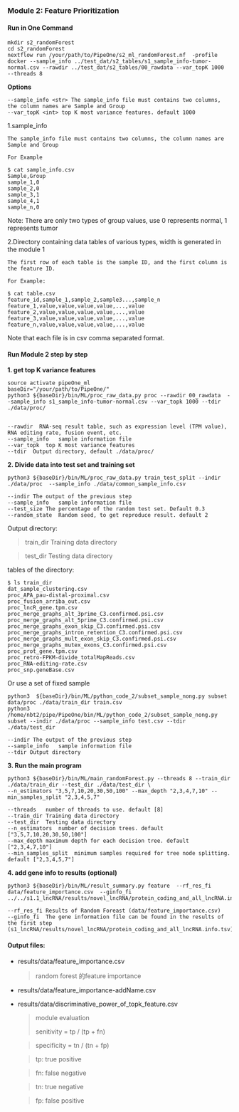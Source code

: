 
### __Module 2: Feature Prioritization__

#### Run in One Command
```
mkdir s2_randomForest
cd s2_randomForest
nextflow run /your/path/to/PipeOne/s2_ml_randomForest.nf  -profile docker --sample_info ../test_dat/s2_tables/s1_sample_info-tumor-normal.csv --rawdir ../test_dat/s2_tables/00_rawdata --var_topK 1000  --threads 8
```
__Options__

```
--sample_info <str> The sample_info file must contains two columns, the column names are Sample and Group
--var_topK <int> top K most variance features. default 1000

```

1.sample_info
   
    The sample_info file must contains two columns, the column names are Sample and Group

    For Example

```
$ cat sample_info.csv
Sample,Group
sample_1,0
sample_2,0
sample_3,1
sample_4,1
sample_n,0
```
Note: There are only two types of group values, use 0 represents normal, 1 represents tumor

2.Directory containing data tables of various types, width is generated in the module 1

    The first row of each table is the sample ID, and the first column is the feature ID.

    For Example:

```
$ cat table.csv
feature_id,sample_1,sample_2,sample3...,sample_n
feature_1,value,value,value,value,...,value
feature_2,value,value,value,value,...,value
feature_3,value,value,value,value,...,value
feature_n,value,value,value,value,...,value
```

Note that each file is in csv comma separated format.


#### Run Module 2  step by step

__1. get top K variance features__
  
```
source activate pipeOne_ml
baseDir="/your/path/to/PipeOne/"
python3 ${baseDir}/bin/ML/proc_raw_data.py proc --rawdir 00_rawdata  --sample_info s1_sample_info-tumor-normal.csv --var_topk 1000 --tdir ./data/proc/
    
```
    --rawdir  RNA-seq result table, such as expression level (TPM value), RNA editing rate, fusion event, etc.
    --sample_info   sample information file
    --var_topk  top K most variance features
    --tdir  Output directory, default ./data/proc/

__2. Divide data into test set and training set__

```
python3 ${baseDir}/bin/ML/proc_raw_data.py train_test_split --indir ./data/proc  --sample_info ./data/common_sample_info.csv
```
    --indir The output of the previous step
    --sample_info   sample information file
    --test_size The percentage of the random test set. Default 0.3
    --random_state  Random seed, to get reproduce result. default 2

Output directory:
>train_dir Training data directory

>test_dir  Testing data directory

tables of the directory:
```
$ ls train_dir
dat_sample_clustering.csv
proc_APA_pau-distal-proximal.csv
proc_fusion_arriba_out.csv
proc_lncR_gene.tpm.csv
proc_merge_graphs_alt_3prime_C3.confirmed.psi.csv
proc_merge_graphs_alt_5prime_C3.confirmed.psi.csv
proc_merge_graphs_exon_skip_C3.confirmed.psi.csv
proc_merge_graphs_intron_retention_C3.confirmed.psi.csv
proc_merge_graphs_mult_exon_skip_C3.confirmed.psi.csv
proc_merge_graphs_mutex_exons_C3.confirmed.psi.csv
proc_prot_gene.tpm.csv
proc_retro-FPKM-divide_totalMapReads.csv
proc_RNA-editing-rate.csv
proc_snp.geneBase.csv
```

Or use a set of fixed sample

```
python3  ${baseDir}/bin/ML/python_code_2/subset_sample_nong.py subset data/proc ./data/train_dir train.csv
python3 /home/nbt2/pipe/PipeOne/bin/ML/python_code_2/subset_sample_nong.py subset --indir ./data/proc --sample_info test.csv --tdir ./data/test_dir 
```
    --indir The output of the previous step
    --sample_info   sample information file
    --tdir Output directory

__3. Run the main program__

```
python3 ${baseDir}/bin/ML/main_randomForest.py --threads 8 --train_dir ./data/train_dir --test_dir ./data/test_dir \
--n_estimators "3,5,7,10,20,30,50,100" --max_depth "2,3,4,7,10" --min_samples_split "2,3,4,5,7"
```
    --threads   number of threads to use. default [8]
    --train_dir Training data directory
    --test_dir  Testing data directory
    --n_estimators  number of decision trees. default ["3,5,7,10,20,30,50,100"]
    --max_depth maximum depth for each decision tree. default ["2,3,4,7,10"]
    --min_samples_split  minimum samples required for tree node splitting. default ["2,3,4,5,7"]


__4. add gene info to  results (optional)__
```
python3 ${baseDir}/bin/ML/result_summary.py feature  --rf_res_fi data/feature_importance.csv  --ginfo_fi ../../s1.1_lncRNA/results/novel_lncRNA/protein_coding_and_all_lncRNA.info.tsv
```
    --rf_res_fi Results of Random Foreast (data/feature_importance.csv)
    --ginfo_fi  The gene information file can be found in the results of the first step (s1_lncRNA/results/novel_lncRNA/protein_coding_and_all_lncRNA.info.tsv)

#### __Output files__:

* results/data/feature_importance.csv
    > random forest 的feature importance

* results/data/feature_importance-addName.csv

* results/data/discriminative_power_of_topk_feature.csv

    >module evaluation
    >
    >senitivity  = tp / (tp + fn)

    >specificity = tn / (tn + fp)

    >tp: true positive

    >fn: false negative

    >tn: true negative
    
    >fp: false positive
